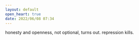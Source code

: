 ```yaml
---
layout: default
open_heart: true
date: 2022/06/08 07:34
---
```


honesty and openness, not optional, turns out. repression kills.
